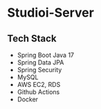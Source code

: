 # Studioi-Server

## Tech Stack 
- Spring Boot Java 17
- Spring Data JPA
- Spring Security
- MySQL 
- AWS EC2, RDS
- Github Actions
- Docker 
